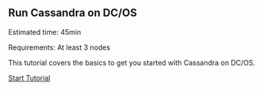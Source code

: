 ## Run Cassandra on DC/OS

Estimated time: 45min

Requirements: At least 3 nodes

This tutorial covers the basics to get you started with Cassandra on DC/OS.

[Start Tutorial](/docs/latest/usage/tutorials/cassandra/)
